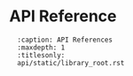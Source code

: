 # API Reference

```{toctree}
  :caption: API References
  :maxdepth: 1
  :titlesonly:
  api/static/library_root.rst
```
